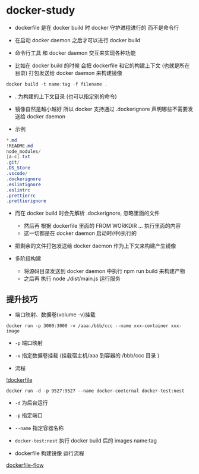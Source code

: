 # docker-study

- dockerfile 是在 docker build 时 docker 守护进程进行的 而不是命令行
- 在启动 docker daemon 之后才可以进行 docker build

- 命令行工具 和 docker daemon 交互来实现各种功能

- 比如在 docker build 的时候 会把 dockerfile 和它的构建上下文 (也就是所在目录) 打包发送给 docker daemon 来构建镜像

```csharp
docker build -t name:tag -f filename .
```

- . 为构建的上下文目录 (也可以指定别的命令)
- 镜像自然是越小越好 所以 docker 支持通过 .dockerignore 声明哪些不需要发送给 docker daemon

- 示例

```csharp
*.md
!README.md
node_modules/
[a-c].txt
.git/
.DS_Store
.vscode/
.dockerignore
.eslintignore
.eslintrc
.prettierrc
.prettierignore
```

- 而在 docker build 时会先解析 .dockerignore, 忽略里面的文件
  - 然后再 根据 dockerfile 里面的 FROM WORKDIR ... 执行里面的内容
  - 这一切都是在 docker daemon 启动时(中)执行的
- 把剩余的文件打包发送给 docker daemon 作为上下文来构建产生镜像

- 多阶段构建
  - 将源码目录发送到 docker daemon 中执行 npm run build 来构建产物
  - 之后再 执行 node ./dist/main.js 运行服务

## 提升技巧

- 端口映射、数据卷(volume -v)挂载

```docker
docker run -p 3000:3000 -v /aaa:/bbb/ccc --name xxx-container xxx-image
```

- `-p` 端口映射
- `-v` 指定数据卷挂载 (挂载宿主机/aaa 到容器的 /bbb/ccc 目录 )

- 流程

[!dockerfile](./images/dockerfile.jpg)

```docker
docker run -d -p 9527:9527 --name docker-coeternal docker-test:nest
```

- `-d` 为后台运行
- `-p` 指定端口
- `--name` 指定容器名称
- `docker-test:nest` 执行 docker build 后的 images name:tag

- dockerfile 构建镜像 运行流程

[dockerfile-flow](./images/dockerfile-flow.jpg)
